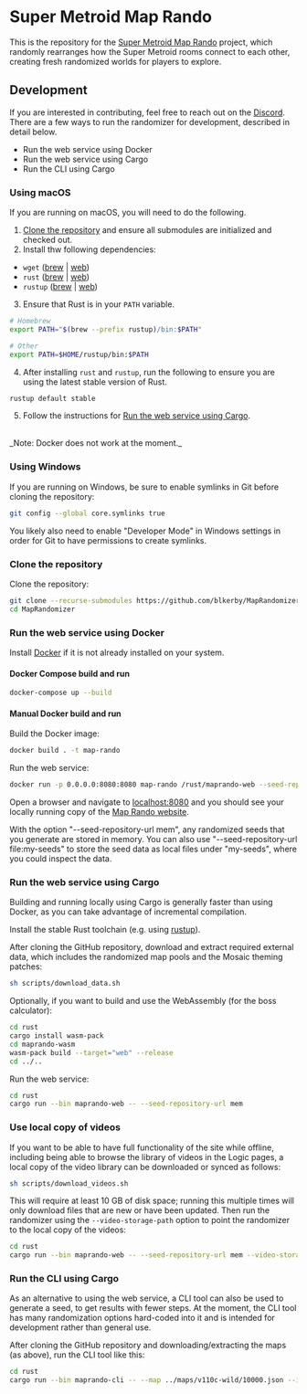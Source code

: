 # Super Metroid Map Rando

This is the repository for the [Super Metroid Map Rando](https://maprando.com) project, which randomly rearranges how the Super Metroid rooms connect to each other, creating fresh randomized worlds for players to explore.

## Development

If you are interested in contributing, feel free to reach out on the [Discord](https://discord.gg/Gc99YV2ZcB). There are a few ways to run the randomizer for development, described in detail below.

- Run the web service using Docker
- Run the web service using Cargo
- Run the CLI using Cargo

### Using macOS

If you are running on macOS, you will need to do the following.
1. [Clone the repository](?tab=readme-ov-file#clone-the-repository) and ensure all submodules are initialized and checked out.
2. Install thw following dependencies:
* `wget` ([brew](https://formulae.brew.sh/formula/wget) | [web](https://www.gnu.org/software/wget/))
* `rust` ([brew](https://formulae.brew.sh/formula/rust) | [web](https://www.rust-lang.org/))
* `rustup` ([brew](https://formulae.brew.sh/formula/rustup) | [web](https://rustup.rs/))
3. Ensure that Rust is in your `PATH` variable.
```sh
# Homebrew
export PATH="$(brew --prefix rustup)/bin:$PATH"

# Other
export PATH=$HOME/rustup/bin:$PATH
```
4. After installing `rust` and `rustup`, run the following to ensure you are using the latest stable version of Rust.
```sh
rustup default stable
```
5. Follow the instructions for [Run the web service using Cargo](?tab=readme-ov-file#run-the-web-service-using-cargo).
<br />
_Note: Docker does not work at the moment._


### Using Windows

If you are running on Windows, be sure to enable symlinks in Git before cloning the repository:

```sh
git config --global core.symlinks true
```

You likely also need to enable "Developer Mode" in Windows settings in order for Git to have permissions to create symlinks.

### Clone the repository

Clone the repository:

```sh
git clone --recurse-submodules https://github.com/blkerby/MapRandomizer
cd MapRandomizer
```

### Run the web service using Docker

Install [Docker](https://docs.docker.com/get-docker/) if it is not already installed on your system. 


#### Docker Compose build and run

```sh
docker-compose up --build
```

#### Manual Docker build and run

Build the Docker image:

```sh
docker build . -t map-rando
```

Run the web service:

```sh
docker run -p 0.0.0.0:8080:8080 map-rando /rust/maprando-web --seed-repository-url mem
```

Open a browser and navigate to [localhost:8080](http://localhost:8080) and you should see your locally running copy of the [Map Rando website](https://maprando.com).

With the option "--seed-repository-url mem", any randomized seeds that you generate are stored in memory. You can also use "--seed-repository-url file:my-seeds" to store the seed data as local files under "my-seeds", where you could inspect the data.

### Run the web service using Cargo

Building and running locally using Cargo is generally faster than using Docker, as you can take advantage of incremental compilation.

Install the stable Rust toolchain (e.g. using [rustup](https://rustup.rs/)).

After cloning the GitHub repository, download and extract required external data, which includes the randomized map pools and the Mosaic theming patches:

```sh
sh scripts/download_data.sh
```

Optionally, if you want to build and use the WebAssembly (for the boss calculator):

```sh
cd rust
cargo install wasm-pack
cd maprando-wasm
wasm-pack build --target="web" --release
cd ../..
```

Run the web service:

```sh
cd rust
cargo run --bin maprando-web -- --seed-repository-url mem
```

### Use local copy of videos

If you want to be able to have full functionality of the site while offline, including being able to browse the library of videos in the Logic pages, a local copy of the video library can be downloaded or synced as follows:

```sh
sh scripts/download_videos.sh
```

This will require at least 10 GB of disk space; running this multiple times will only download files that are new or have been updated. Then run the randomizer using the `--video-storage-path` option to point the randomizer to the local copy of the videos:

```sh
cd rust
cargo run --bin maprando-web -- --seed-repository-url mem --video-storage-path ../map-rando-videos
```

### Run the CLI using Cargo

As an alternative to using the web service, a CLI tool can also be used to generate a seed,  to get results with fewer steps. At the moment, the CLI tool has many randomization options hard-coded into it and is intended for development rather than general use.

After cloning the GitHub repository and downloading/extracting the maps (as above), run the CLI tool like this:

```sh
cd rust
cargo run --bin maprando-cli -- --map ../maps/v110c-wild/10000.json --input-rom YOUR-PATH-TO-VANILLA-ROM --output-rom OUTPUT-ROM-FILENAME
```

